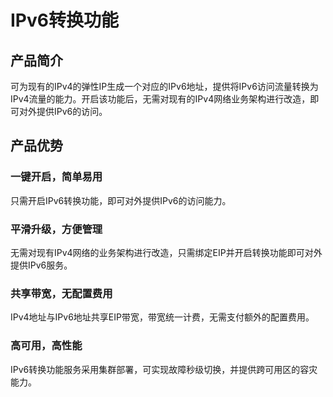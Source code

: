 # IPv6转换功能

## 产品简介

可为现有的IPv4的弹性IP生成一个对应的IPv6地址，提供将IPv6访问流量转换为IPv4流量的能力。开启该功能后，无需对现有的IPv4网络业务架构进行改造，即可对外提供IPv6的访问。

## 产品优势

### 一键开启，简单易用

只需开启IPv6转换功能，即可对外提供IPv6的访问能力。

### 平滑升级，方便管理

无需对现有IPv4网络的业务架构进行改造，只需绑定EIP并开启转换功能即可对外提供IPv6服务。

### 共享带宽，无配置费用

IPv4地址与IPv6地址共享EIP带宽，带宽统一计费，无需支付额外的配置费用。

### 高可用，高性能

IPv6转换功能服务采用集群部署，可实现故障秒级切换，并提供跨可用区的容灾能力。
